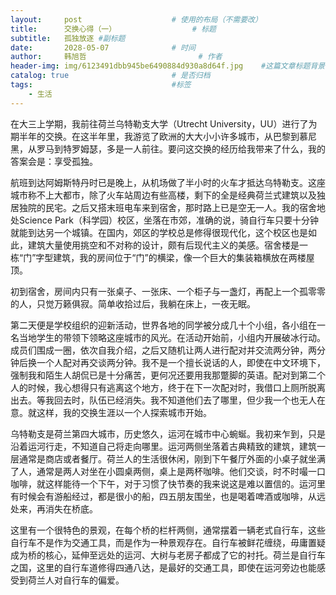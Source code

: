 ```yaml
---
layout:     post   				    # 使用的布局（不需要改）
title:      交换心得（一） 				# 标题 
subtitle:   孤独放逐 #副标题
date:       2028-05-07				# 时间
author:     韩旭哲 						# 作者
header-img: img/6123491dbb945be6490884d930a8d64f.jpg 	#这篇文章标题背景图片
catalog: true 						# 是否归档
tags:								#标签
    - 生活
---
```


在大三上学期，我前往荷兰乌特勒支大学（Utrecht University，UU）进行了为期半年的交换。在这半年里，我游览了欧洲的大大小小许多城市，从巴黎到慕尼黑，从罗马到特罗姆瑟，多是一人前往。要问这交换的经历给我带来了什么，我的答案会是：享受孤独。

航班到达阿姆斯特丹时已是晚上，从机场做了半小时的火车才抵达乌特勒支。这座城市称不上大都市，除了火车站周边有些高楼，剩下的全是经典荷兰式建筑以及独居独院的民宅。之后又搭末班电车来到宿舍，那时路上已是空无一人。我的宿舍地处Science Park（科学园）校区，坐落在市郊，准确的说，骑自行车只要十分钟就能到达另一个城镇。在国内，郊区的学校总是修得很现代化，这个校区也是如此，建筑大量使用挑空和不对称的设计，颇有后现代主义的美感。宿舍楼是一栋“门”字型建筑，我的房间位于“门”的横梁，像一个巨大的集装箱横放在两楼屋顶。

初到宿舍，房间内只有一张桌子、一张床、一个柜子与一盏灯，再配上一个孤零零的人，只觉万籁俱寂。简单收拾过后，我躺在床上，一夜无眠。

第二天便是学校组织的迎新活动，世界各地的同学被分成几十个小组，各小组在一名当地学生的带领下领略这座城市的风光。在活动开始前，小组内开展破冰行动。成员们围成一圈，依次自我介绍，之后又随机让两人进行配对并交流两分钟，两分钟后换一个人配对再交谈两分钟。我不是一个擅长说话的人，即使在中文环境下，强制我和陌生人胡侃已是十分痛苦，更何况还要用我那蹩脚的英语。配对到第二个人的时候，我心想得只有逃离这个地方，终于在下一次配对时，我借口上厕所脱离出去。等我回去时，队伍已经消失。我不知道他们去了哪里，但少我一个也无人在意。就这样，我的交换生涯以一个人探索城市开始。

乌特勒支是荷兰第四大城市，历史悠久，运河在城市中心蜿蜒。我初来乍到，只是沿着运河行走，不知道自己将走向哪里。运河两侧坐落着古典精致的建筑，建筑一层通常是商店或者餐厅。荷兰人的生活很休闲，刚到下午餐厅外面的小桌子就坐满了人，通常是两人对坐在小圆桌两侧，桌上是两杯咖啡。他们交谈，时不时嘬一口咖啡，就这样能待一个下午，对于习惯了快节奏的我来说这是难以置信的。运河里有时候会有游船经过，都是很小的船，四五朋友围坐，也是喝着啤酒或咖啡，从远处来，再消失在桥底。

这里有一个很特色的景观，在每个桥的栏杆两侧，通常摆着一辆老式自行车，这些自行车不是作为交通工具，而是作为一种景观存在。自行车被鲜花缠绕，毋庸置疑成为桥的核心，延伸至远处的运河、大树与老房子都成了它的衬托。荷兰是自行车之国，这里的自行车道修得四通八达，是最好的交通工具，即使在运河旁边也能感受到荷兰人对自行车的偏爱。
